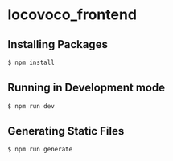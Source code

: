 # locovoco_frontend

## Installing Packages

```bash
$ npm install
```

## Running in Development mode

```bash
$ npm run dev
```

## Generating Static Files

```bash
$ npm run generate
```
